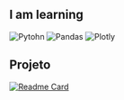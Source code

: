 
 ## I am learning

![Pytohn](https://img.shields.io/badge/Python-2C2D72?style=for-the-badge&logo=python&logoColor=white)
![Pandas](https://img.shields.io/badge/Pandas-2C2D72?style=for-the-badge&logo=pandas&logoColor=white)
![Plotly](	https://img.shields.io/badge/Plotly-2C2D72?style=for-the-badge&logo=plotly&logoColor=white)


## Projeto
[![Readme Card](https://github-readme-stats.vercel.app/api/pin/?username=segovia-cmp&repo=projeto_zomato&theme=radical)](https://github.com/segovia-cmp/projeto_zomato.git)

